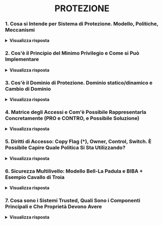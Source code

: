 
<h1 align="center">PROTEZIONE</h1>

### 1. Cosa si Intende per Sistema di Protezione. Modello, Politiche, Meccanismi

<details>
  <summary><b>Visualizza risposta</b></summary>
  
  Un sistema di protezione permette di definire delle tecniche di controllo degli accessi. Questo si esprime tramite 3 concetti fondamentali:
  ##### Modello
  Definisce:
  - **oggetti**, ovvero la <ins>parte passiva</ins>, le risorse fisiche e logiche, ad esempio i file;
  - **soggetti**, ovvero la <ins>parte attiva</ins>, le entità che possono richiedere l'accesso alle risorse, ad esempio utenti e processi;
  - **diritti di accesso**, ovvero le <ins>operazioni</ins> con cui i soggetti possono operare sugli oggetti, ad esempio lettura e scrittura.
  NB: un soggetto può avere diritti di accesso sia per oggetti che per soggetti.
  ##### Politiche
  Definiscono le *regole* con cui i soggetti possono accedere agli oggetti. Si classificano in 3 tipologie:
  - **Discretionary Access Control (DAC)**, prevede che il <ins>proprietario</ins> di un oggetto ne controlli i diritti di accesso (gestione delle politiche decentralizzata, come accade in UNIX);
  - **Mandatory Access Control (MAC)**, prevede che i diritti vengano decisi in modo <ins>centralizzato</ins> (tipico dei sistemi ad alta sicurezza, ad esempio enti governativi);
  - **Role Based Access Control (RBAC)**, prevede che i diritti di accesso alle risorse vengano assegnati in base al <ins>ruolo, che viene assegnato in modo centralizzato</ins> (gli utenti possono appartenere a diversi ruoli).
  ##### Meccanismi
  Sono gli strumenti messi a disposizione dal sistema di protezione per imporre una determinata politica e vanno realizzati per rispettare:
  - **flessibilità** del sistema di protezione, ovvero devono essere abbastanza generali da permettere l'applicazione di diverse politiche;
  - **separazione tra meccanismi e politiche**, secondo cui la politica definisce "cosa va fatto" ed i meccanismi "come va fatto".
  
  ###### Esempio UNIX
  Politica DAC: l'utente definisce la *politica*, ovvero il valore dei bit di protezione per ogni oggetto di sua proprietà, ed il SO fornisce un *meccanismo* per definire ed interpretare per ciascun oggetto i bit di protezione.
</details>

### 2. Cos'è il Principio del Minimo Privilegio e Come si Può Implementare

<details>
  <summary><b>Visualizza risposta</b></summary>
  
  Se il Principio del Minimo Privilegio (Principle Of Least Authority - POLA) viene rispettato, ad <ins>ogni soggetto</ins> sono garantiti i <ins>diritti di accesso dei soli oggetti strettamente necessari alla sua esecuzione<ins>. Il rispetto di questo principio è desiderabile a prescindere dalla politica adottata.
  
  Per implementarlo è possibile adottare un'*associazione processo-dominio dinamica*, che permetta di effettuare, a tempo di esecuzione del processo, il passaggio da un dominio ad un altro, in base alle risorse ad esso necessario in qualsiasi istante della sua esecuzione.
</details>

### 3. Cos'è il Dominio di Protezione. Dominio statico/dinamico e Cambio di Dominio

<details>
  <summary><b>Visualizza risposta</b></summary>
  
  Un dominio di protezione definisce un insieme di coppie <oggetto, diritti di accesso>, che rappresenta l'<ins>ambiente di protezione nel quale un certo soggetto esegue</ins>. Il dominio di protezione è infatti univoco per ciascun soggetto, e in ogni istante della sua esecuzione, un soggetto (processo) è associato ad uno ed un solo dominio, e può accedere solo agli oggetti specificati nel suo dominio, con i relativi diritti.
  
  L'associazione tra processo e dominio può essere:
  - **statica**, se rimane fissa durante l'intera esecuzione del processo. 
  - **dinamica**, se può variare nel corso dell'esecuzione del processo.
  Poiché a tempo di esecuzione, l'insieme globale delle risorse che un processo potrà usare può non essere conosciuto a priori, e l'insieme minimo delle risorse a lui necessarie cambia dinamicamente durante l'esecuzione, l'associazione statica non permette di realizzare il Principio del Minimo Privilegio. Al contrario, ciò è possibile con l'associazione dinamica, tuttavia occorre un meccanismo di cambio di dominio.
  
  Esempi: cambio di dominio relativo all'esecuzione di system call (2 ring, protezione tra kernel e utente, ma non tra diversi utenti); cambio di dominio in UNIX, realizzato tramite il bit set-uid che, se abilitato, permette al processo che esegue il file di passare nel dominio del proprietario del file.
</details>

### 4. Matrice degli Accessi e Com'è Possibile Rappresentarla Concretamente (PRO e CONTRO, e Possibile Soluzione)

<details>
  <summary><b>Visualizza risposta</b></summary>
  
  La matrice degli accessi permette di rappresentare, a livello astratto, lo <ins>stato di protezione</ins> di un sistema in un determinato istante: ad esempio si possono utilizzare le righe per indicare i soggetti e le colonne per gli oggetti, mentre i singoli elementi contengono i vari diritti di accesso. Offre ai meccanismi le informazioni che gli consentono di verificare il rispetto dei vincoli di accesso.
  
  Solitamente il numero dei soggetti e soprattutto degli oggetti tende ad essere molto grande (e i diritti di accesso generalmente sono sparsi). Dunque, la matrice degli accessi non può essere realizzata come un'unica struttura Ns x No, in quanto ciò non sarebbe ottimale per l'occupazione della memoria né per l'efficienza negli accessi. Per questo motivo, la realizzazione concreta dev'essere ottimizzata, ed esistono 2 approcci:
  - **Access Control List (ACL)**, si basa su una rappresentazione per <ins>colonne</ins> e prevede che ad ogni <ins>oggetto</ins> sia associata una lista di coppie <soggetto, insieme-dei-diritti> (o <soggetto, gruppo, insieme-dei-diritti>), solo per i soggetti con un insieme non vuoto di diritti per l'oggetto.
  Quando dev'essere fatta un'operazione M su un oggetto Oj dal soggetto Si, il meccanismo di protezione cerca nell'ACL corrispondente all'oggetto Oj l'entry corrispondente al soggetto Si e controlla se è presente il diritto di eseguire M. La ricerca può essere fatta anche su una lista che contiene i diritti di accesso comuni a tutti i soggetti.
  La <ins>revoca</ins> di un diritto di accesso è molto <ins>semplice</ins> con ACL, in quanto basta fare riferimento all'oggetto coinvolto.
  - **Capability List (CL)**, si basa su una rappresentazione per <ins>righe</ins> e prevede che per ogni <ins>soggetto</ins> si abbia una lista di coppie <oggetto, insieme-dei-diritti>, che prendono nome di *capability* (capability = coppia).
  Per proteggere le CL da manomissioni, esse vengono memorizzate nello spazio del kernel e l'utente può far riferimento solo ad un puntatore che identifica la sua posizione nella lista.
  La <ins>revoca</ins> di un diritto di accesso è più <ins>complessa</ins> perché è necessario verificare, per ogni dominio (soggetto), se contiene capability che fanno riferimento all'oggetto considerato.
  
  Entrambe le soluzioni presentano **problemi di efficienza**: con le ACL i diritti di accesso di un particolare soggetto sono sparsi nelle varie ACL; con CL, l'informazione relativa a tutti i diritti di accesso applicabili ad un certo oggetto è sparsa nelle varie CL.
  
  **Soluzione Ibrida**: vengono combinati i due metodi. La ACL viene memorizzata in <ins>memoria persistente</ins> (secondaria) e, quando un soggetto tenta di accedere ad un oggetto per la prima volta, se il diritto invocato è presente nella ACL, viene restituita la CL relativa al soggetto richiedente, e salvata in <ins>memoria volatile</ins> (RAM). In questo modo il soggetto può accedere all'oggetto più volte senza dover analizzare nuovamente la ACL. Dopo l'ultimo accesso, la CL viene distrutta dalla memoria volatile.
</details>

### 5. Diritti di Accesso: Copy Flag (*), Owner, Control, Switch. È Possibile Capire Quale Politica Si Sta Utilizzando?

<details>
  <summary><b>Visualizza risposta</b></summary>
  
  **Copy Flag** (\*): è un diritto di accesso esercitato da un soggetto su un particolare diritto di accesso per un oggetto, che permette la propagazione di tale diritto ad altri soggetti. La propagazione può essere realizzata in due modi: *trasferimento* (il soggetto iniziale perde il diritto), e *copia* (il soggetto iniziale mantiene il diritto).
  
  **Owner**: possedere tale diritto su un oggetto permette di assegnare e revocare un qualunque diritto di accesso su tale oggetto ad altri soggetti.
  
  **Control**: se un soggetto S1 possiede tale diritto su un altro soggetto S2, S1 può revocare a S2 un qualunque diritto di accesso per oggetti nel suo dominio (di S2).
  
  **Switch**: se un soggetto possiede tale diritto su un altro soggetto, può spostarsi nel dominio di quest'ultimo.
  
  In certi casi è possibile capire quale politica il sistema di protezione sta adottando in base alla presenza di certi diritti. Copy flag e owner, ad esempio, indicano esplicitamente l'utilizzo di una politica DAC (decentralizzata).
</details>

### 6. Sicurezza Multilivello: Modello Bell-La Padula e BIBA + Esempio Cavallo di Troia

<details>
  <summary><b>Visualizza risposta</b></summary>
  
  In alcuni ambienti è necessario un controllo più stretto sulle regole di accesso alle risorse (es: militare). I sistemi di sicurezza multilivello prevedono che vengano stabilite regole generali non modificabili senza aver ottenuto dei permessi speciali (basato su politica MAC, ovvero controllo degli accessi obbligatorio). In un sistema di sicurezza multilivello, i soggetti e gli oggetti sono classificati in livelli (classi di accesso) e vengono imposte delle regole di sicurezza che controllano il flusso delle informazioni tra i livelli.
  
  ##### Modello Bell-La Padula
  È progettato per garantire la segretezza (confidenzialità) dei dati, ma non l'integrità. Associa al sistema di protezione (matrice degli accessi), un modello di sicurezza multilivello, che prevede 2 regole:
  1. **Semplice sicurezza**, permette ad un processo in esecuzione ad un determinato livello, di <ins>leggere solo oggetti di livello pari o inferiore</ins>;
  2. **Star (o di integrità)**, permette ad un processo in esecuzione ad un determinato livello, di <ins>scrivere solo oggetti di livello pari o superiore</ins>.
  
  <img width="50%" src="https://github.com/mikyll/Sistemi-Operativi-M/blob/main/gfx/02%20-%20Protezione/Flusso%20Modello%20Bell-La%20Padula.png"/>
  
  Esempio di **difesa da un Trojan**, con modello Bell-La Padula:
  S1 possiede un file F1 da proteggere, con permessi di lettura/scrittura che appartengono solo a lui (S1);
  S2 è ostile e vuole rubarli, e possiede un file eseguibile CT (Cavallo di Troia), che ha installato nel sistema, assieme ad un file F2 che usa come "tasca posteriore".
  ACL:
  - S2 ha permessi di lettura/scrittura per F2 (tasca posteriore);
  - S2 dà a S1 il permesso di scrittura su F2;
  - S2 dà a S1 il permesso di esecuzione su CT;
  - F1 (file da proteggere) è leggibile solo da S1.
  S2 induce S1 ad eseguire CT che, essendo eseguito a nome di S1, può leggere F1 e scrivere su F2. In quanto sia lettura che scrittura soddisfano i vincoli della ACL.<br/>
  Tuttavia, se il sistema prevedesse il modello di sicurezza multilivello Bell-La Padula, e ci fossero ad esempio 2 livelli (*riservato*, per processi e file di S1, e *pubblico*, per processi e file di S2), il processo che esegue CT assumerebbe il livello di S1 (riservato), dunque potrebbe leggere il file F1 da proteggere, in quanto di pari livello (proprietà di semplice sicurezza rispettata), ma non potrebbe scrivere sul file F2, in quanto di livello inferiore (proprietà star violata). Dunque l'accesso, nonostante è consentito dalla ACL, viene negato.
  
  ##### Modello BIBA
  È progettato per garantire l'integrità dei dati, ma non la segretezza. Prevede anch'esso 2 regole:
  1. **Semplice sicurezza**, permette ad un processo in esecuzione ad un determinato livello, di <ins>scrivere solo oggetti di livello pari o inferiore</ins>;
  2. **Star (o di integrità)**, permette ad un processo in esecuzione ad un determinato livello, di <ins>leggere solo oggetti di livello pari o superiore</ins>.
  
  I modelli Bell-La Padula e BIBA sono in conflitto e non possono essere utilizzati contemporaneamente. Le politiche di sicurezza multilivello coesistono con le regole imposte dal sistema di protezione (ACL/CL) e hanno la *priorità* su quest'ultime.
</details>

### 7. Cosa sono i Sistemi Trusted, Quali Sono i Componenti Principali e Che Proprietà Devono Avere

<details>
  <summary><b>Visualizza risposta</b></summary>
  
  Un sistema trusted è un sistema per il quale è possibile definire formalmente dei requisiti di sicurezza. L'architettura di tale sistema prevede 2 componenti fondamentali:
  - **Reference Monitor (RM)**, è un elemento di controllo realizzato dall'HW e dal SO, che <ins>regola l'accesso</ins> dei soggetti agli oggetti <ins>in base alle regole di sicurezza</ins> (ad esempio fornite da un modello di sicurezza multilivello, tipo Bell-La Padula).
  - **Trusted Computing Base (TCB)**, è un elemento che <ins>contiene i livelli di sicurezza</ins> di soggetti (privilegi di sicurezza) e oggetti (classificazione rispetto alla sicurezza).
  
  I Sistemi Trusted devono rispettare le seguenti proprietà:
  - **mediazione completa**, ovvero le regole di sicurezza devono essere applicate ad ogni accesso alle risorse, e non solo. Dunque, essendo questa un'operazionee piuttosto frequente, per motivi di efficienza è necessario che la soluzione venga implementata (almeno parzialmente) via HW;
  - **isolamento**, ovvero sia RM che TCB devono essere isolati e protetti rispetto a modifiche non autorizzate (anche ad esempio da parte del kernel del SO);
  - **verificabilità**, ovvero dev'essere possibile dimostrare formalmente che il RM esegua correttamente il suo compito (imponendo il rispetto delle regole di sicurezza, e fornendo mediazione completa ed isolamento). Questo solitamente è un requisito difficile da soddisfare in un sistema general-purpose.
  
  **Audit File**: è una specie di file di log, che mantiene tutte le informazioni sulle operazioni eseguite più importanti e di interesse dal punto di vista della sicurezza del sistema, ad esempio modifiche autorizzate alla TCB o tentativi di violazione.
  
  ###### Classificazione della Sicurezza dei Sistemi di Calcolo
  Secondo l'Orange Book (documento pubblicato dal Dipartimento della Difesa americano), la sicurezza di un sistema viene classificata in base a 4 categorie:
  - Categoria **D: Minimal Protection**. Non prevede sicurezza. Es: MS-DOS.
  - Categoria **C: Discretionary Protection**. Es: Unix.
  - Categoria **B: Mandatory Protection**. Introduzione di livelli di sicurezza (es: Bell-La Padula).
  - Categoria **A: Verified Protection**.
</details>
